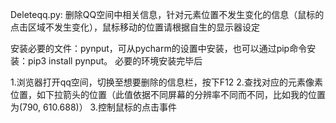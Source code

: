 Deleteqq.py:
删除QQ空间中相关信息，针对元素位置不发生变化的信息（鼠标的点击区域不发生变化），鼠标移动的位置请根据自生的显示器设定

安装必要的文件：pynput，可从pycharm的设置中安装，也可以通过pip命令安装：pip3 install pynput。
必要的环境安装完毕后

1.浏览器打开qq空间，切换至想要删除的信息栏，按下F12
2.查找对应的元素像素位置，如下拉箭头的位置（此值依据不同屏幕的分辨率不同而不同，比如我的位置为(790, 610.688)）
3.控制鼠标的点击事件
